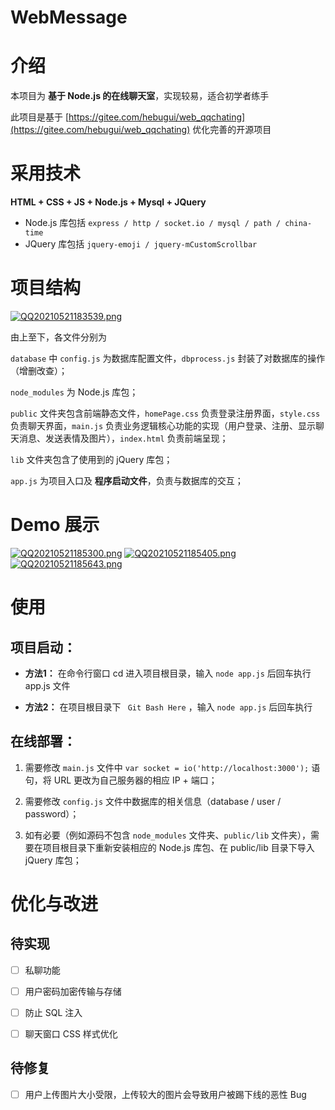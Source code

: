 # WebMessage
# 介绍
本项目为 **基于 Node.js 的在线聊天室**，实现较易，适合初学者练手

此项目是基于 [https://gitee.com/hebugui/web_qqchating](https://gitee.com/hebugui/web_qqchating) 优化完善的开源项目
# 采用技术
**HTML + CSS + JS + Node.js + Mysql + JQuery**

* Node.js 库包括 `express / http / socket.io / mysql / path / china-time`
* JQuery 库包括 `jquery-emoji / jquery-mCustomScrollbar`

# 项目结构
[![QQ20210521183539.png](https://img.maocdn.cn/img/2021/05/21/QQ20210521183539.png)](https://img.wang/image/qqjie-tu-20210521183539.bgd3d)

由上至下，各文件分别为

`database` 中 `config.js` 为数据库配置文件，`dbprocess.js` 封装了对数据库的操作（增删改查）；

`node_modules` 为 Node.js 库包；

`public` 文件夹包含前端静态文件，`homePage.css` 负责登录注册界面，`style.css` 负责聊天界面，`main.js` 负责业务逻辑核心功能的实现（用户登录、注册、显示聊天消息、发送表情及图片），`index.html` 负责前端呈现；

`lib` 文件夹包含了使用到的 jQuery 库包；

`app.js` 为项目入口及 **程序启动文件**，负责与数据库的交互；
# Demo 展示
[![QQ20210521185300.png](https://img.maocdn.cn/img/2021/05/21/QQ20210521185300.png)](https://img.wang/image/qqjie-tu-20210521185300.bgmki)
[![QQ20210521185405.png](https://img.maocdn.cn/img/2021/05/21/QQ20210521185405.png)](https://img.wang/image/qqjie-tu-20210521185405.bgjXY)
[![QQ20210521185643.png](https://img.maocdn.cn/img/2021/05/21/QQ20210521185643.png)](https://img.wang/image/qqjie-tu-20210521185643.bgJvF)

# 使用
## 项目启动：

* **方法1：** 在命令行窗口 cd 进入项目根目录，输入 `node app.js` 后回车执行 app.js 文件

* **方法2：** 在项目根目录下 ` Git Bash Here` ，输入 `node app.js` 后回车执行

## 在线部署：

1. 需要修改 `main.js` 文件中 `var socket = io('http://localhost:3000');` 语句，将 URL 更改为自己服务器的相应 IP + 端口；

1. 需要修改 `config.js` 文件中数据库的相关信息（database / user / password）；

1. 如有必要（例如源码不包含 `node_modules` 文件夹、`public/lib` 文件夹），需要在项目根目录下重新安装相应的 Node.js 库包、在 public/lib 目录下导入 jQuery 库包；

# 优化与改进
## 待实现

* [ ] 私聊功能

* [ ] 用户密码加密传输与存储

* [ ] 防止 SQL 注入

* [ ] 聊天窗口 CSS 样式优化

## 待修复

* [ ] 用户上传图片大小受限，上传较大的图片会导致用户被踢下线的恶性 Bug
